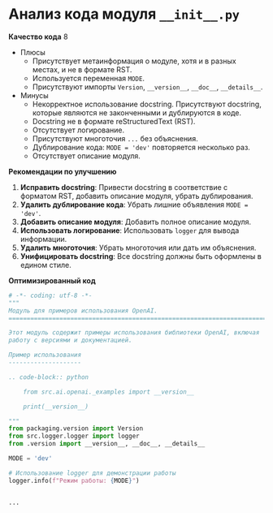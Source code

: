 # Анализ кода модуля `__init__.py`

**Качество кода**
8
- Плюсы
    - Присутствует метаинформация о модуле, хотя и в разных местах, и не в формате RST.
    - Используется переменная `MODE`.
    - Присутствуют импорты `Version`, `__version__`, `__doc__`, `__details__`.
- Минусы
    - Некорректное использование docstring. Присутствуют docstring, которые являются не законченными и дублируются в коде.
    - Docstring не в формате reStructuredText (RST).
    - Отсутствует логирование.
    - Присутствуют многоточия `...` без объяснения.
    - Дублирование кода: `MODE = 'dev'` повторяется несколько раз.
    - Отсутствует описание модуля.

**Рекомендации по улучшению**

1. **Исправить docstring**: Привести docstring в соответствие с форматом RST, добавить описание модуля, убрать дублирования.
2. **Удалить дублирование кода**: Убрать лишние объявления `MODE = 'dev'`.
3. **Добавить описание модуля**: Добавить полное описание модуля.
4. **Использовать логирование**: Использовать `logger` для вывода информации.
5. **Удалить многоточия**: Убрать многоточия или дать им объяснения.
6. **Унифицировать docstring**: Все docstring должны быть оформлены в едином стиле.

**Оптимизированный код**

```python
# -*- coding: utf-8 -*-
"""
Модуль для примеров использования OpenAI.
=========================================================================================

Этот модуль содержит примеры использования библиотеки OpenAI, включая
работу с версиями и документацией.

Пример использования
--------------------

.. code-block:: python

    from src.ai.openai._examples import __version__

    print(__version__)

"""
from packaging.version import Version
from src.logger.logger import logger
from .version import __version__, __doc__, __details__

MODE = 'dev'

# Использование logger для демонстрации работы
logger.info(f"Режим работы: {MODE}")


...

```